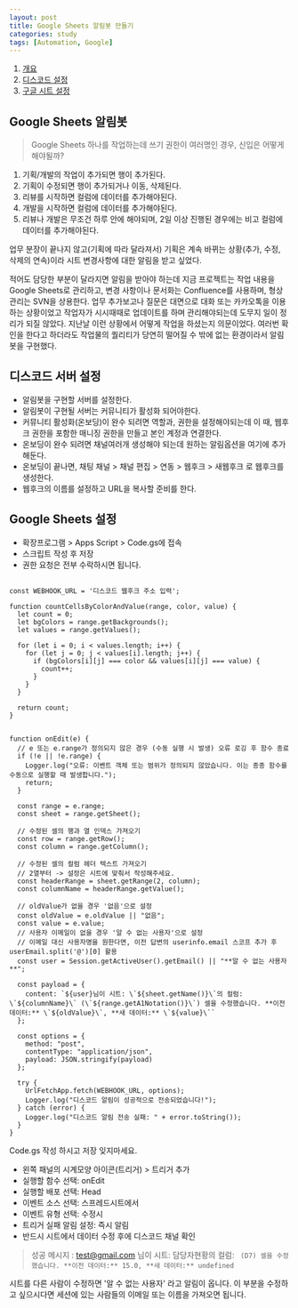 ```yaml
---
layout: post
title: Google Sheets 알림봇 만들기
categories: study
tags: [Automation, Google]
---
```


1. [개요](#google-sheets-알림봇)
2. [디스코드 설정](#디스코드-서버-설정)
3. [구글 시트 설정](#google-sheets-설정)


## Google Sheets 알림봇

> Google Sheets 하나를 작업하는데 쓰기 권한이 여러명인 경우, 신입은 어떻게 해야될까?

1. 기획/개발의 작업이 추가되면 행이 추가된다.
2. 기획이 수정되면 행이 추가되거나 이동, 삭제된다.
3. 리뷰를 시작하면 컬럼에 데이터를 추가해야된다.
4. 개발을 시작하면 컬럼에 데이터를 추가해야된다.
5. 리뷰나 개발은 무조건 하루 안에 해야되며, 2일 이상 진행된 경우에는 비고 컬럼에 데이터를 추가해야된다. 

업무 분장이 끝나지 않고(기획에 따라 달라져서) 기획은 계속 바뀌는 상황(추가, 수정, 삭제의 연속)이라 시트 변경사항에 대한 알림을 받고 싶었다.

적어도 담당한 부분이 달라지면 알림을 받아야 하는데 지금 프로젝트는 작업 내용을 Google Sheets로 관리하고, 변경 사항이나 문서화는 Confluence를 사용하며, 형상관리는 SVN을 상용한다. 업무 추가보고나 질문은 대면으로 대화 또는 카카오톡을 이용하는 상황이었고 작업자가 시시때때로 업데이트를 하며 관리해야되는데 도무지 일이 정리가 되질 않았다. 지난날 이런 상황에서 어떻게 작업을 하셨는지 의문이었다. 여러번 확인을 한다고 하더라도 작업물의 퀄리티가 당연히 떨어질 수 밖에 없는 환경이라서 알림봇을 구현했다.

## 디스코드 서버 설정

- 알림봇을 구현할 서버를 설정한다.
- 알림봇이 구현될 서버는 커뮤니티가 활성화 되어야한다.
- 커뮤니티 활성화(온보딩)이 완수 되려면 역할과, 권한을 설정해야되는데 이 때, 웹후크 권한을 포함한 매니징 권한을 만들고 본인 계정과 연결한다.
- 온보딩이 완수 되려면 채널여러개 생성해야 되는데 원하는 알림옵션을 여기에 추가해둔다.
- 온보딩이 끝나면, 채팅 채널 > 채널 편집 > 연동 > 웹후크 > 새웹후크 로 웹후크를 생성한다.
- 웹후크의 이름를 설정하고 URL을 복사할 준비를 한다.

## Google Sheets 설정

- 확장프로그램 > Apps Script > Code.gs에 접속
- 스크립트 작성 후 저장
- 권한 요청은 전부 수락하시면 됩니다.

``` Google Script

const WEBHOOK_URL = '디스코드 웹후크 주소 입력';

function countCellsByColorAndValue(range, color, value) {
  let count = 0;
  let bgColors = range.getBackgrounds();
  let values = range.getValues();

  for (let i = 0; i < values.length; i++) {
    for (let j = 0; j < values[i].length; j++) {
      if (bgColors[i][j] === color && values[i][j] === value) {
        count++;
      }
    }
  }

  return count;
}


function onEdit(e) {
  // e 또는 e.range가 정의되지 않은 경우 (수동 실행 시 발생) 오류 로깅 후 함수 종료
  if (!e || !e.range) {
    Logger.log("오류: 이벤트 객체 또는 범위가 정의되지 않았습니다. 이는 종종 함수를 수동으로 실행할 때 발생합니다.");
    return;
  }

  const range = e.range;
  const sheet = range.getSheet();

  // 수정된 셀의 행과 열 인덱스 가져오기
  const row = range.getRow();
  const column = range.getColumn();

  // 수정된 셀의 컬럼 헤더 텍스트 가져오기
  // 2열부터 -> 설정은 시트에 맞춰서 작성해주세요.
  const headerRange = sheet.getRange(2, column);
  const columnName = headerRange.getValue();

  // oldValue가 없을 경우 '없음'으로 설정
  const oldValue = e.oldValue || "없음";
  const value = e.value;
  // 사용자 이메일이 없을 경우 '알 수 없는 사용자'으로 설정
  // 이메일 대신 사용자명을 원한다면, 이전 답변의 userinfo.email 스코프 추가 후 userEmail.split('@')[0] 활용
  const user = Session.getActiveUser().getEmail() || "**알 수 없는 사용자**";

  const payload = {
    content: `${user}님이 시트: \`${sheet.getName()}\`의 컬럼: \`${columnName}\` (\`${range.getA1Notation()}\`) 셀을 수정했습니다. **이전 데이터:** \`${oldValue}\`, **새 데이터:** \`${value}\``
  };

  const options = {
    method: "post",
    contentType: "application/json",
    payload: JSON.stringify(payload)
  };

  try {
    UrlFetchApp.fetch(WEBHOOK_URL, options);
    Logger.log("디스코드 알림이 성공적으로 전송되었습니다!");
  } catch (error) {
    Logger.log("디스코드 알림 전송 실패: " + error.toString());
  }
}

```

Code.gs 작성 하시고 저장 잊지마세요.

- 왼쪽 패널의 시계모양 아이콘(트리거) > 트리거 추가
- 실행할 함수 선택: onEdit
- 실행할 배포 선택: Head
- 이벤트 소스 선택: 스프레드시트에서
- 이벤트 유형 선택: 수정시
- 트리거 실패 알림 설정: 즉시 알림
- 반드시 시트에서 데이터 수정 후에 디스코드 채널 확인

> 성공 메시지 : test@gmail.com 님이 시트: 담당자현황의 컬럼: ` (D7) 셀을 수정했습니다. **이전 데이터:** 15.0, **새 데이터:** undefined`

시트를 다른 사람이 수정하면 '알 수 없는 사용자' 라고 알림이 옵니다. 이 부분을 수정하고 싶으시다면 세션에 있는 사람들의 이메일 또는 이름을 가져오면 됩니다.
